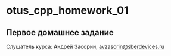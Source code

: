 # otus_cpp_homework_01

## Первое домашнее задание

Слушатель курса: Андрей Засорин, avzasorin@sberdevices.ru
